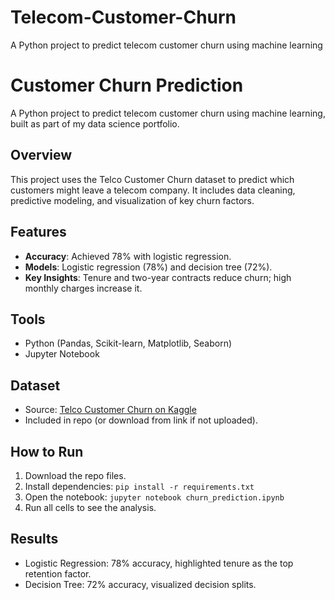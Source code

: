 # Telecom-Customer-Churn
A Python project to predict telecom customer churn using machine learning
# Customer Churn Prediction

A Python project to predict telecom customer churn using machine learning, built as part of my data science portfolio.

## Overview
This project uses the Telco Customer Churn dataset to predict which customers might leave a telecom company. 
It includes data cleaning, predictive modeling, and visualization of key churn factors.

## Features
- **Accuracy**: Achieved 78% with logistic regression.
- **Models**: Logistic regression (78%) and decision tree (72%).
- **Key Insights**: Tenure and two-year contracts reduce churn; high monthly charges increase it.

## Tools
- Python (Pandas, Scikit-learn, Matplotlib, Seaborn)
- Jupyter Notebook

## Dataset
- Source: [Telco Customer Churn on Kaggle](https://www.kaggle.com/datasets/blastchar/telco-customer-churn)
- Included in repo (or download from link if not uploaded).

## How to Run
1. Download the repo files.
2. Install dependencies: `pip install -r requirements.txt`
3. Open the notebook: `jupyter notebook churn_prediction.ipynb`
4. Run all cells to see the analysis.

## Results
- Logistic Regression: 78% accuracy, highlighted tenure as the top retention factor.
- Decision Tree: 72% accuracy, visualized decision splits.

